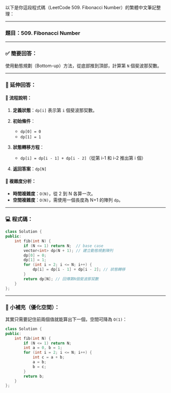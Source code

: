 以下是你這段程式碼（LeetCode 509. Fibonacci Number）的繁體中文筆記整理：

---

### 題目：509. Fibonacci Number

---

### ✅ 簡要回答：

使用動態規劃（Bottom-up）方法，從底部推到頂部，計算第 `N` 個斐波那契數。

---

### 📘 延伸回答：

#### 📌 流程說明：

1. **定義狀態**：`dp[i]` 表示第 `i` 個斐波那契數。
2. **初始條件**：

   * `dp[0] = 0`
   * `dp[1] = 1`
3. **狀態轉移方程**：

   * `dp[i] = dp[i - 1] + dp[i - 2]`（從第 i-1 和 i-2 推出第 i 個）
4. **返回答案**：`dp[N]`

#### 🧠 複雜度分析：

* **時間複雜度**：`O(N)`，從 2 到 N 各算一次。
* **空間複雜度**：`O(N)`，需使用一個長度為 N+1 的陣列 `dp`。

---

### 💻 程式碼：

```cpp
class Solution {
public:
    int fib(int N) {
        if (N <= 1) return N;  // base case
        vector<int> dp(N + 1); // 建立動態規劃陣列
        dp[0] = 0;
        dp[1] = 1;
        for (int i = 2; i <= N; i++) {
            dp[i] = dp[i - 1] + dp[i - 2]; // 狀態轉移
        }
        return dp[N]; // 回傳第N個斐波那契數
    }
};
```

---

### 📝 小補充（優化空間）：

其實只需要記住前兩個值就能算出下一個，空間可降為 `O(1)`：

```cpp
class Solution {
public:
    int fib(int N) {
        if (N <= 1) return N;
        int a = 0, b = 1;
        for (int i = 2; i <= N; i++) {
            int c = a + b;
            a = b;
            b = c;
        }
        return b;
    }
};
```
